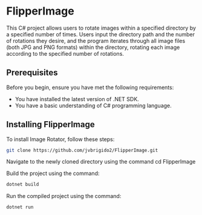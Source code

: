 # FlipperImage

This C# project allows users to rotate images within a specified directory by a specified number of times. Users input the directory path and the number of rotations they desire, and the program iterates through all image files (both JPG and PNG formats) within the directory, rotating each image according to the specified number of rotations.

## Prerequisites

Before you begin, ensure you have met the following requirements:
- You have installed the latest version of .NET SDK.
- You have a basic understanding of C# programming language.

## Installing FlipperImage

To install Image Rotator, follow these steps:

```bash
git clone https://github.com/jvbrigido2/FlipperImage.git
```
Navigate to the newly cloned directory using the command cd FlipperImage

Build the project using the command:

```bash
dotnet build
```
Run the compiled project using the command:

```bash
dotnet run
```
